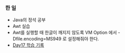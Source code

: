 ### 한 일

- Java의 정석 공부
- Awt 실습
- Awt를 실행할 때 한글이 깨지지 않도록 VM Option 에서 -Dfile.encoding=MS949 로 설정해줘야 한다.
- [Day17 학습 기록](https://github.com/jeremy0405/Codesquad_Cocoa/wiki/Day17)

